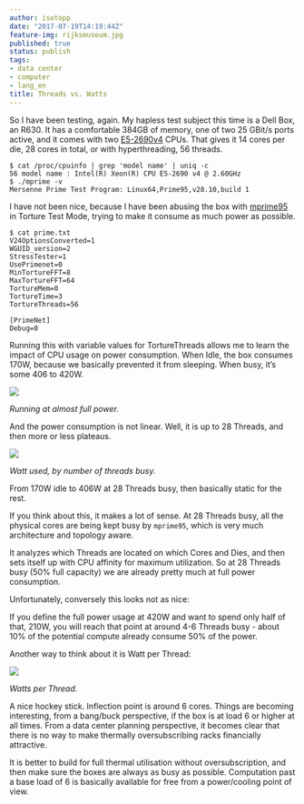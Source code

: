 ```yaml
---
author: isotopp
date: "2017-07-19T14:19:44Z"
feature-img: rijksmuseum.jpg
published: true
status: publish
tags:
- data center
- computer
- lang_en
title: Threads vs. Watts
---
```

So I have been testing, again. My hapless test subject this time is a Dell Box, an R630. It has a comfortable 384GB of memory, one of two 25 GBit/s ports active, and it comes with two [E5-2690v4](http://ark.intel.com/products/91770/Intel-Xeon-Processor-E5-2690-v4-35M-Cache-2_60-GHz) CPUs. That gives it 14 cores per die, 28 cores in total, or with hyperthreading, 56 threads.

```console
$ cat /proc/cpuinfo | grep 'model name' | uniq -c
56 model name : Intel(R) Xeon(R) CPU E5-2690 v4 @ 2.60GHz
$ ./mprime -v
Mersenne Prime Test Program: Linux64,Prime95,v28.10,build 1
```

I have not been nice, because I have been abusing the box with [mprime95](https://www.mersenne.org/download/) in Torture Test Mode, trying to make it consume as much power as possible.

```console
$ cat prime.txt
V24OptionsConverted=1
WGUID_version=2
StressTester=1
UsePrimenet=0
MinTortureFFT=8
MaxTortureFFT=64
TortureMem=0
TortureTime=3
TortureThreads=56

[PrimeNet]
Debug=0
```

Running this with variable values for TortureThreads allows me to learn the impact of CPU usage on power consumption. When Idle, the box consumes 170W, because we basically prevented it from sleeping. When busy, it’s some 406 to 420W.

![](https://blog.koehntopp.info/uploads/2017/07/power-reading.jpg)

*Running at almost full power.*

And the power consumption is not linear. Well, it is up to 28 Threads, and
then more or less plateaus.

![](https://blog.koehntopp.info/uploads/2017/07/watt.jpg)

*Watt used, by number of threads busy.*

From 170W idle to 406W at 28 Threads busy, then basically static for the rest.

If you think about this, it makes a lot of sense. At 28 Threads busy, all the physical cores are being kept busy by `mprime95`, which is very much architecture and topology aware.

It analyzes which Threads are located on which Cores and Dies, and then sets itself up with CPU affinity for maximum utilization. So at 28 Threads busy (50% full capacity) we are already pretty much at full power consumption.

Unfortunately, conversely this looks not as nice:

If you define the full power usage at 420W and want to spend only half of that, 210W, you will reach that point at around 4-6 Threads busy - about 10% of the potential compute already consume 50% of the power.

Another way to think about it is Watt per Thread:

![](https://blog.koehntopp.info/uploads/2017/07/watt-thread.jpg)

*Watts per Thread.*

A nice hockey stick. Inflection point is around 6 cores. Things are becoming interesting, from a bang/buck perspective, if the box is at load 6 or higher at all times. From a data center planning perspective, it becomes clear that there is no way to make thermally oversubscribing racks financially attractive.

It is better to build for full thermal utilisation without oversubscription, and then make sure the boxes are always as busy as possible. Computation past a base load of 6 is basically available for free from a power/cooling point of view.
